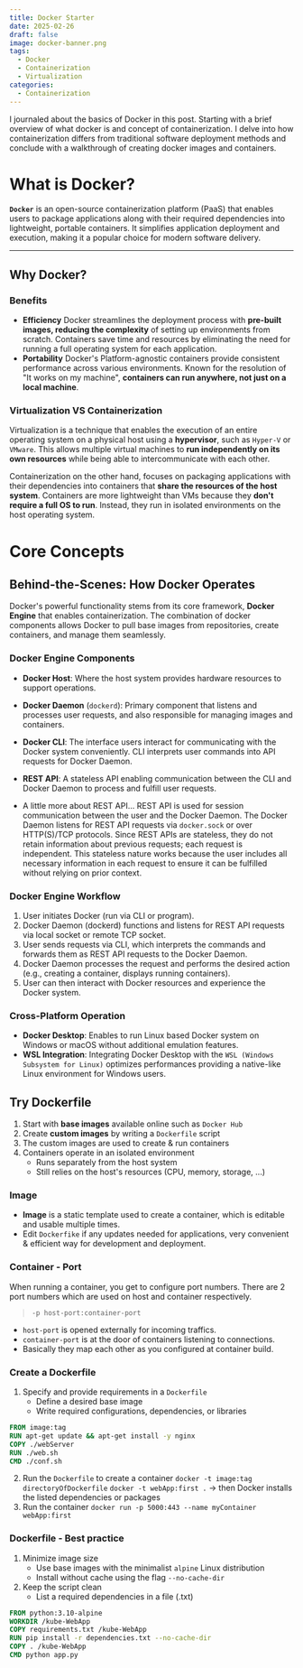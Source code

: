 ```yaml
---
title: Docker Starter
date: 2025-02-26
draft: false
image: docker-banner.png
tags:
  - Docker
  - Containerization
  - Virtualization
categories: 
  - Containerization
---
```


I journaled about the basics of Docker in this post. Starting with a brief overview of what docker is and concept of containerization. I delve into how containerization differs from traditional software deployment methods and conclude with a walkthrough of creating docker images and containers.

# What is Docker?

**`Docker`** is an open-source containerization platform (PaaS) that enables users to package applications along with their required dependencies into lightweight, portable containers. It simplifies application deployment and execution, making it a popular choice for modern software delivery.

---
## Why Docker?
### Benefits
- **Efficiency**
	Docker streamlines the deployment process with **pre-built images, reducing the complexity** of setting up environments from scratch. Containers save time and resources by eliminating the need for running a full operating system for each application.
- **Portability**
	Docker's Platform-agnostic containers provide consistent performance across various environments. Known for the resolution of "It works on my machine", **containers can run anywhere, not just on a local machine**.

### Virtualization VS Containerization
Virtualization is a technique that enables the execution of an entire operating system on a physical host using a **hypervisor**, such as `Hyper-V` or `VMware`. This allows multiple virtual machines to **run independently on its own resources** while being able to intercommunicate with each other.

Containerization on the other hand, focuses on packaging applications with their dependencies into containers that **share the resources of the host system**. Containers are more lightweight than VMs because they **don't require a full OS to run**. Instead, they run in isolated environments on the host operating system. 

# Core Concepts
## Behind-the-Scenes: How Docker Operates

Docker's powerful functionality stems from its core framework, **Docker Engine** that enables containerization. The combination of docker components allows Docker to pull base images from repositories, create containers, and manage them seamlessly. 

### Docker Engine Components
- **Docker Host**: Where the host system provides hardware resources to support operations.
- **Docker Daemon** (`dockerd`): Primary component that listens and processes user requests, and also responsible for managing images and containers.
- **Docker CLI**: The interface users interact for communicating with the Docker system conveniently. CLI interprets user commands into API requests for Docker Daemon.
- **REST API**: A stateless API enabling communication between the CLI and Docker Daemon to process and fulfill user requests.

- A little more about REST API...
	REST API is used for session communication between the user and the Docker Daemon. The Docker Daemon listens for REST API requests via `docker.sock` or over HTTP(S)/TCP protocols. Since REST APIs are stateless, they do not retain information about previous requests; each request is independent. This stateless nature works because the user includes all necessary information in each request to ensure it can be fulfilled without relying on prior context.

### Docker Engine Workflow
1. User initiates Docker (run via CLI or program).
2. Docker Daemon (dockerd) functions and listens for REST API requests via local socket or remote TCP socket.
3. User sends requests via CLI, which interprets the commands and forwards them as REST API requests to the Docker Daemon.
4. Docker Daemon processes the request and performs the desired action (e.g., creating a container, displays running containers).
5. User can then interact with Docker resources and experience the Docker system.

### Cross-Platform Operation
- **Docker Desktop**: Enables to run Linux based Docker system on Windows or macOS without additional emulation features. 
- **WSL Integration**: Integrating Docker Desktop with the `WSL (Windows Subsystem for Linux)` optimizes performances providing a native-like Linux environment for Windows users.

## Try Dockerfile

1. Start with **base images** available online such as `Docker Hub`
2. Create **custom images** by writing a `Dockerfile` script
3. The custom images are used to create & run containers
4. Containers operate in an isolated environment
	- Runs separately from the host system
	- Still relies on the host's resources (CPU, memory, storage, ...)

### Image
- **Image** is a static template used to create a container, which is editable and usable multiple times. 
- Edit `Dockerfike` if any updates needed for applications, very convenient & efficient way for development and deployment.

### Container - Port
When running a container, you get to configure port numbers. There are 2 port numbers which are used on host and container respectively. 
> `-p host-port:container-port` 
- `host-port` is opened externally for incoming traffics.
- `container-port` is at the door of containers listening to connections.
- Basically they map each other as you configured at container build.

### Create a Dockerfile
1. Specify and provide requirements in a `Dockerfile`
	- Define a desired base image 
	- Write required configurations, dependencies, or libraries
```dockerfile
FROM image:tag
RUN apt-get update && apt-get install -y nginx
COPY ./webServer
RUN ./web.sh
CMD ./conf.sh
```
2. Run the `Dockerfile` to create a container
	`docker -t image:tag directoryOfDockerfile`
	`docker -t webApp:first .`
	-> then Docker installs the listed dependencies or packages
3. Run the container
	`docker run -p 5000:443 --name myContainer webApp:first`

### Dockerfile - Best practice
1. Minimize image size
	- Use base images with the minimalist `alpine` Linux distribution
	- Install without cache using the flag `--no-cache-dir`
2. Keep the script clean
	- List a required dependencies in a file (.txt)
```dockerfile
FROM python:3.10-alpine
WORKDIR /kube-WebApp
COPY requirements.txt /kube-WebApp
RUN pip install -r dependencies.txt --no-cache-dir
COPY . /kube-WebApp
CMD python app.py
```

